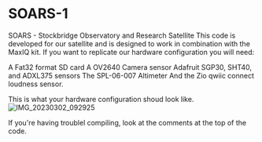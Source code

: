 # SOARS-1
SOARS - Stockbridge Observatory and Research Satellite
This code is developed for our satellite and is designed to work in combination with the MaxIQ kit. 
If you want to replicate our hardware configuration you will need:

A Fat32 format SD card
A OV2640 Camera sensor
Adafruit SGP30, SHT40, and ADXL375 sensors
The SPL-06-007 Altimeter
And the Zio qwiic connect loudness sensor.

This is what your hardware configuration shoud look like.
![IMG_20230302_092925](https://user-images.githubusercontent.com/22381811/222457183-e0a7a618-b7f8-472b-bdaa-a23c321e0c21.jpg)

If you're having troublel compiling, look at the comments at the top of the code.
